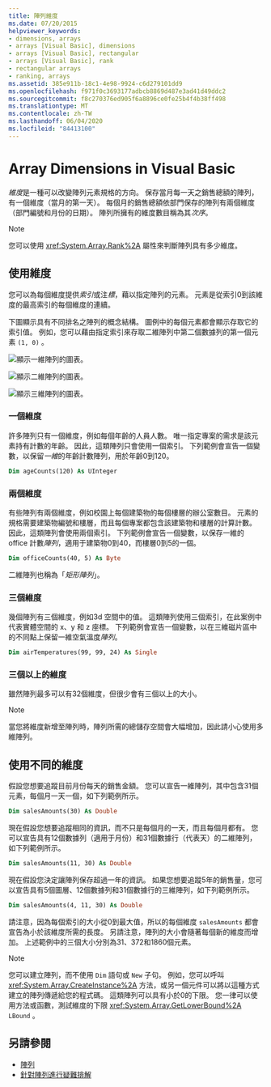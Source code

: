 ```yaml
---
title: 陣列維度
ms.date: 07/20/2015
helpviewer_keywords:
- dimensions, arrays
- arrays [Visual Basic], dimensions
- arrays [Visual Basic], rectangular
- arrays [Visual Basic], rank
- rectangular arrays
- ranking, arrays
ms.assetid: 385e911b-18c1-4e98-9924-c6d279101dd9
ms.openlocfilehash: f971f0c3693177adbcb8869d487e3ad41d49ddc2
ms.sourcegitcommit: f8c270376ed905f6a8896ce0fe25b4f4b38ff498
ms.translationtype: MT
ms.contentlocale: zh-TW
ms.lasthandoff: 06/04/2020
ms.locfileid: "84413100"
---
```

# <a name="array-dimensions-in-visual-basic"></a>Array Dimensions in Visual Basic

*維度*是一種可以改變陣列元素規格的方向。 保存當月每一天之銷售總額的陣列，有一個維度（當月的第一天）。 每個月的銷售總額依部門保存的陣列有兩個維度（部門編號和月份的日期）。 陣列所擁有的維度數目稱為其*次序*。

> [!NOTE]
> 您可以使用 <xref:System.Array.Rank%2A> 屬性來判斷陣列具有多少維度。

## <a name="working-with-dimensions"></a>使用維度

您可以為每個維度提供*索引*或注*標*，藉以指定陣列的元素。 元素是從索引0到該維度的最高索引的每個維度的連續。

下圖顯示具有不同排名之陣列的概念結構。 圖例中的每個元素都會顯示存取它的索引值。 例如，您可以藉由指定索引來存取二維陣列中第二個數據列的第一個元素 `(1, 0)` 。

![顯示一維陣列的圖表。](./media/array-dimensions/one-dimensional-array.gif)

![顯示二維陣列的圖表。](./media/array-dimensions/two-dimensional-array.gif)

![顯示三維陣列的圖表。](./media/array-dimensions/three-dimensional-array.gif)

### <a name="one-dimension"></a>一個維度

許多陣列只有一個維度，例如每個年齡的人員人數。 唯一指定專案的需求是該元素持有計數的年齡。 因此，這類陣列只會使用一個索引。 下列範例會宣告一個變數，以保留*一維*的年齡計數陣列，用於年齡0到120。

```vb
Dim ageCounts(120) As UInteger
```

### <a name="two-dimensions"></a>兩個維度

有些陣列有兩個維度，例如校園上每個建築物的每個樓層的辦公室數目。 元素的規格需要建築物編號和樓層，而且每個專案都包含該建築物和樓層的計算計數。 因此，這類陣列會使用兩個索引。 下列範例會宣告一個變數，以保存一維的 office 計數*陣列*，適用于建築物0到40，而樓層0到5的一個。

```vb
Dim officeCounts(40, 5) As Byte
```

二維陣列也稱為「*矩形陣列*」。

### <a name="three-dimensions"></a>三個維度

幾個陣列有三個維度，例如3d 空間中的值。 這類陣列使用三個索引，在此案例中代表實體空間的 x、y 和 z 座標。 下列範例會宣告一個變數，以在三維磁片區中的不同點上保留一維空氣溫度*陣列*。

```vb
Dim airTemperatures(99, 99, 24) As Single
```

### <a name="more-than-three-dimensions"></a>三個以上的維度

雖然陣列最多可以有32個維度，但很少會有三個以上的大小。

> [!NOTE]
> 當您將維度新增至陣列時，陣列所需的總儲存空間會大幅增加，因此請小心使用多維陣列。

## <a name="using-different-dimensions"></a>使用不同的維度

假設您想要追蹤目前月份每天的銷售金額。 您可以宣告一維陣列，其中包含31個元素，每個月一天一個，如下列範例所示。

```vb
Dim salesAmounts(30) As Double
```

現在假設您想要追蹤相同的資訊，而不只是每個月的一天，而且每個月都有。 您可以宣告具有12個數據列（適用于月份）和31個數據行（代表天）的二維陣列，如下列範例所示。

```vb
Dim salesAmounts(11, 30) As Double
```

現在假設您決定讓陣列保存超過一年的資訊。 如果您想要追蹤5年的銷售量，您可以宣告具有5個圖層、12個數據列和31個數據行的三維陣列，如下列範例所示。

```vb
Dim salesAmounts(4, 11, 30) As Double
```

請注意，因為每個索引的大小從0到最大值，所以的每個維度 `salesAmounts` 都會宣告為小於該維度所需的長度。 另請注意，陣列的大小會隨著每個新的維度而增加。 上述範例中的三個大小分別為31、372和1860個元素。

> [!NOTE]
> 您可以建立陣列，而不使用 `Dim` 語句或 `New` 子句。 例如，您可以呼叫 <xref:System.Array.CreateInstance%2A> 方法，或另一個元件可以將以這種方式建立的陣列傳遞給您的程式碼。 這類陣列可以具有小於0的下限。 您一律可以使用方法或函數，測試維度的下限 <xref:System.Array.GetLowerBound%2A> `LBound` 。

## <a name="see-also"></a>另請參閱

- [陣列](index.md)
- [針對陣列進行疑難排解](troubleshooting-arrays.md)
